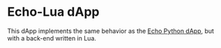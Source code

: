 # Echo-Lua dApp

This dApp implements the same behavior as the [Echo Python dApp](../echo-python/), but with a back-end written in Lua.